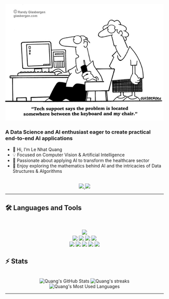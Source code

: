 <!-- Add the banner -->
<img src="github_banner.jpg" alt="Developer stuff">

<!-- Bio -->
### A Data Science and AI enthusiast eager to create practical end-to-end AI applications
- 👋 Hi, I’m Le Nhat Quang
- 💡 Focused on Computer Vision & Artificial Intelligence
- 🏥 Passionate about applying AI to transform the healthcare sector
- 🧮 Enjoy exploring the mathematics behind AI and the intricacies of Data Structures & Algorithms

<br>

<div align="center">
  <a href="mailto:lenhatquang0312@gmail.com">
    <img src="https://img.shields.io/badge/Gmail-333333?style=for-the-badge&logo=gmail&logoColor=red" />
  </a>
  <a href="https://linkedin.com/in/lenhatquang0312" target="_blank">
    <img src="https://img.shields.io/badge/LinkedIn-0077B5?style=for-the-badge&logo=linkedin&logoColor=white" target="_blank" />
  </a>
</div>

<hr>

## 🛠️ Languages and Tools

<br>

<p align="center">
  <img src="https://skillicons.dev/icons?i=python,java,c">
  <br>
  <img src="https://img.shields.io/badge/NumPy-013243?style=for-the-badge&logo=numpy&logoColor=white">
  <img src="https://img.shields.io/badge/Pandas-150458?style=for-the-badge&logo=pandas&logoColor=white">
  <img src="https://img.shields.io/badge/scikit--learn-F7931E?style=for-the-badge&logo=scikit-learn&logoColor=white">
  <img src="https://img.shields.io/badge/Keras-D00000?style=for-the-badge&logo=keras&logoColor=white">
  <br>
  <img src="https://img.shields.io/badge/TensorFlow-FF6F00?style=for-the-badge&logo=tensorflow&logoColor=white">
  <img src="https://img.shields.io/badge/Matplotlib-11557C?style=for-the-badge&logo=matplotlib&logoColor=white">
  <img src="https://img.shields.io/badge/Joblib-005C9C?style=for-the-badge&logo=python&logoColor=white">
  <img src="https://img.shields.io/badge/Scrapy-9A1E23?style=for-the-badge&logo=python&logoColor=white">
  <img src="https://img.shields.io/badge/Selenium-43B02A?style=for-the-badge&logo=selenium&logoColor=white">
</p>

## ⚡️ Stats

<br>

<div align=center>
  <img width=390 src="https://github-readme-stats.vercel.app/api?username=lenhatquang03&theme=transparent&count_private=true&show_icons=true&rank_icon=github&locale=en" alt="Quang's GitHub Stats" />
  <img width=390 src="https://github-readme-streak-stats.herokuapp.com/?user=lenhatquang03&theme=transparent&count_private=true&border_radius=10&locale=en" alt="Quang's streaks" />
  <img width=325 src="https://github-readme-stats.vercel.app/api/top-langs?username=lenhatquang03&theme=transparent&layout=donut&hide=css&langs_count=8&border_radius=10&show_icons=true&locale=en" alt="Quang's Most Used Languages" />
</div>

<hr>


